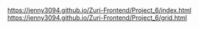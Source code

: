 https://jenny3094.github.io/Zuri-Frontend/Project_6/index.html
https://jenny3094.github.io/Zuri-Frontend/Project_6/grid.html
